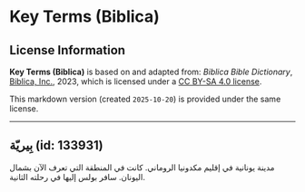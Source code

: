 # Key Terms (Biblica)

## License Information

**Key Terms (Biblica)** is based on and adapted from: _Biblica Bible Dictionary_, [Biblica, Inc.](https://www.biblica.com/), 2023, which is licensed under a [CC BY-SA 4.0 license](https://creativecommons.org/licenses/by-sa/4.0/legalcode.en).

This markdown version (created `2025-10-20`) is provided under the same license.



--------------------------------

## بِيريّة (id: 133931)

مدينة يونانية في إقليم مكدونيا الروماني. كانت في المنطقة التي تعرف الآن بشمال اليونان. سافر بولس إليها في رحلته الثانية.


